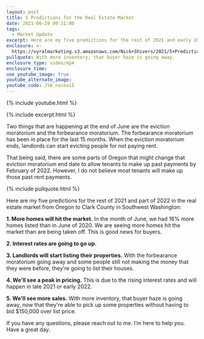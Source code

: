 ```yaml
---
layout: post
title: 5 Predictions for the Real Estate Market
date: 2021-06-29 09:11:00
tags:
  - Market Update
excerpt: Here are my five predictions for the rest of 2021 and early 2022.
enclosure: >-
  https://vyralmarketing.s3.amazonaws.com/Nick+Shivers/2021/5+Predictions+for+the+Real+Estate+Market.mp4
pullquote: With more inventory, that buyer haze is going away.
enclosure_type: video/mp4
enclosure_time:
use_youtube_image: true
youtube_alternate_image:
youtube_code: JYA_nacoaiI
---
```

{% include youtube.html %}

{% include excerpt.html %}

Two things that are happening at the end of June are the eviction moratorium and the forbearance moratorium. The forbearance moratorium has been in place for the last 15 months. When the eviction moratorium ends, landlords can start evicting people for not paying rent.

That being said, there are some parts of Oregon that might change that eviction moratorium end date to allow tenants to make up past payments by February of 2022. However, I do not believe most tenants will make up those past rent payments.

{% include pullquote.html %}

Here are my five predictions for the rest of 2021 and part of 2022 in the real estate market from Oregon to Clark County in Southwest Washington:

**1\. More homes will hit the market.** In the month of June, we had 16% more homes listed than in June of 2020. We are seeing more homes hit the market than are being taken off. This is good news for buyers.

**2\. Interest rates are going to go up.**

**3\. Landlords will start listing their properties.** With the forbearance moratorium going away and some people still not making the money that they were before, they're going to list their houses.&nbsp;

**4\. We'll see a peak in pricing.** This is due to the rising interest rates and will happen in late 2021 or early 2022.

**5\. We'll see more sales.** With more inventory, that buyer haze is going away, now that they're able to pick up some properties without having to bid $150,000 over list price.

If you have any questions, please reach out to me. I’m here to help you. Have a great day.
